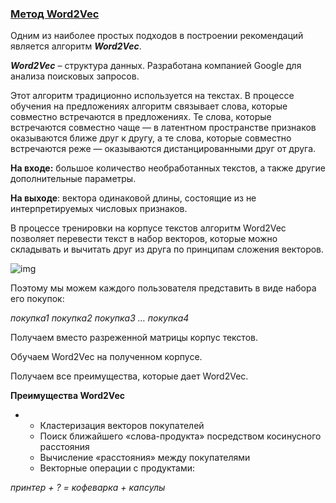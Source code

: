 ### <u>Метод Word2Vec</u>

Одним из наиболее простых подходов в построении рекомендаций является алгоритм ***Word2Vec***.

***Word2Vec*** – структура данных. Разработана компанией Google для анализа поисковых запросов.



Этот алгоритм традиционно используется на текстах. В процессе обучения на предложениях алгоритм связывает слова, которые совместно встречаются в предложениях. Те слова, которые встречаются совместно чаще — в латентном пространстве признаков оказываются ближе друг к другу, а те слова, которые совместно встречаются реже — оказываются дистанцированными друг от друга. 

**На входе:** большое количество необработанных текстов, а также другие дополнительные параметры.

**На выходе**: вектора одинаковой длины, состоящие из не интерпретируемых числовых признаков.

В процессе тренировки на корпусе текстов алгоритм Word2Vec позволяет перевести текст в набор векторов, которые можно складывать и вычитать друг из друга по принципам сложения векторов. 

![img](https://lms.skillfactory.ru/assets/courseware/v1/287fbbf240b27f2458baccd7beeea835/asset-v1:Skillfactory+MLO-18+29OCT2019+type@asset+block/ml9_17.png)

Поэтому мы можем каждого пользователя представить в виде набора его покупок: 

*покупка1 покупка2 покупка3 … покупка4*

Получаем вместо разреженной матрицы корпус текстов.

Обучаем Word2Vec на полученном корпусе.

Получаем все преимущества, которые дает Word2Vec.

**Преимущества Word2Vec**

- - Кластеризация векторов покупателей
  - Поиск ближайшего «слова-продукта» посредством косинусного расстояния
  - Вычисление «расстояния» между покупателями
  - Векторные операции с продуктами:

 *принтер + ? = кофеварка + капсулы*